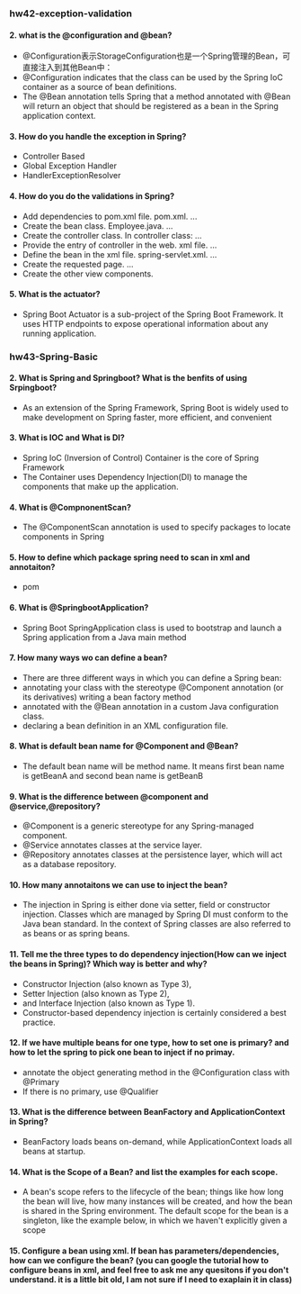 ### hw42-exception-validation
#### 2. what is the @configuration and @bean?
* @Configuration表示StorageConfiguration也是一个Spring管理的Bean，可直接注入到其他Bean中：
* @Configuration indicates that the class can be used by the Spring IoC container as a source of bean definitions. 
* The @Bean annotation tells Spring that a method annotated with @Bean will return an object that should be registered as a bean in the Spring application context.

#### 3. How do you handle the exception in Spring?
-  Controller Based
- Global Exception Handler
- HandlerExceptionResolver

#### 4. How do you do the validations in Spring?
* Add dependencies to pom.xml file. pom.xml. ...
* Create the bean class. Employee.java. ...
* Create the controller class. In controller class: ...
* Provide the entry of controller in the web. xml file. ...
* Define the bean in the xml file. spring-servlet.xml. ...
* Create the requested page. ...
* Create the other view components.

#### 5. What is the actuator?
- Spring Boot Actuator is a sub-project of the Spring Boot Framework. It uses HTTP endpoints to expose operational information about any running application.


### hw43-Spring-Basic
#### 2. What is Spring and Springboot? What is the benfits of using Srpingboot?
- As an extension of the Spring Framework, Spring Boot is widely used to make development on Spring faster, more efficient, and convenient

#### 3. What is IOC and What is DI?
- Spring IoC (Inversion of Control) Container is the core of Spring Framework
- The Container uses Dependency Injection(DI) to manage the components that make up the application.

#### 4. What is @CompnonentScan?
- The @ComponentScan annotation is used to specify packages to locate components in Spring

#### 5. How to define which package spring need to scan in xml and annotaiton?
- pom

#### 6. What is @SpringbootApplication?
- Spring Boot SpringApplication class is used to bootstrap and launch a Spring application from a Java main method

#### 7. How many ways wo can define a bean?
- There are three different ways in which you can define a Spring bean: 
- annotating your class with the stereotype @Component annotation (or its derivatives) writing a bean factory method 
- annotated with the @Bean annotation in a custom Java configuration class. 
- declaring a bean definition in an XML configuration file.

#### 8. What is default bean name for @Component and @Bean?
- The default bean name will be method name. It means first bean name is getBeanA and second bean name is getBeanB

#### 9. What is the difference between @component and @service,@repository?
- @Component is a generic stereotype for any Spring-managed component. 
- @Service annotates classes at the service layer. 
- @Repository annotates classes at the persistence layer, which will act as a database repository.
 
#### 10. How many annotaitons we can use to inject the bean?
- The injection in Spring is either done via setter, field or constructor injection. Classes which are managed by Spring DI must conform to the Java bean standard. In the context of Spring classes are also referred to as beans or as spring beans.

#### 11. Tell me the three types to do dependency injection(How can we inject the beans in Spring)? Which way is better and why?
- Constructor Injection (also known as Type 3), 
- Setter Injection (also known as Type 2), 
- and Interface Injection (also known as Type 1).
- Constructor-based dependency injection is certainly considered a best practice.

#### 12. If we have multiple beans for one type, how to set one is primary? and how to let the spring to pick one bean to inject if no primay.
- annotate the object generating method in the @Configuration class with @Primary
- If there is no primary, use @Qualifier

#### 13. What is the difference between BeanFactory and ApplicationContext in Spring?
- BeanFactory loads beans on-demand, while ApplicationContext loads all beans at startup.

#### 14. What is the Scope of a Bean? and list the examples for each scope.
- A bean's scope refers to the lifecycle of the bean; things like how long the bean will live, how many instances will be created, and how the bean is shared in the Spring environment. The default scope for the bean is a singleton, like the example below, in which we haven't explicitly given a scope

#### 15. Configure a bean using xml. If bean has parameters/dependencies, how can we configure the bean? (you can google the tutorial how to configure beans in xml, and feel free to ask me any quesitons if you don't understand. it is a little bit old, I am not sure if I need to exaplain it in class)